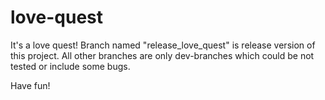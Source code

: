 # love-quest
It's a love quest!
Branch named "release_love_quest" is release version of this project. All other branches are only dev-branches which could be not tested or include some bugs.

Have fun!

